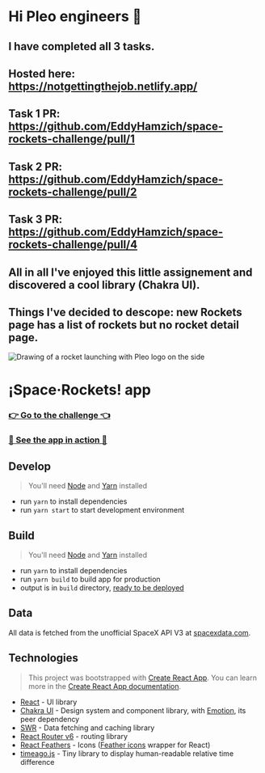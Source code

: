 # Hi Pleo engineers 👋

## I have completed all 3 tasks.

## Hosted here: https://notgettingthejob.netlify.app/

## Task 1 PR: https://github.com/EddyHamzich/space-rockets-challenge/pull/1

## Task 2 PR: https://github.com/EddyHamzich/space-rockets-challenge/pull/2

## Task 3 PR: https://github.com/EddyHamzich/space-rockets-challenge/pull/4

## All in all I've enjoyed this little assignement and discovered a cool library (Chakra UI).

## Things I've decided to descope: new Rockets page has a list of rockets but no rocket detail page.

![Drawing of a rocket launching with Pleo logo on the side](https://repository-images.githubusercontent.com/255552950/c9991080-ff11-11ea-8706-5d40322f68fe)

# ¡Space·Rockets! app

### [👉 Go to the challenge 👈](./CHALLENGE.md)

### [🚀 See the app in action 🚀](https://spacerockets.netlify.app)

## Develop

> You'll need [Node](https://nodejs.org/en/) and
> [Yarn](https://classic.yarnpkg.com/en/) installed

- run `yarn` to install dependencies
- run `yarn start` to start development environment

## Build

> You'll need [Node](https://nodejs.org/en/) and
> [Yarn](https://classic.yarnpkg.com/en/) installed

- run `yarn` to install dependencies
- run `yarn build` to build app for production
- output is in `build` directory,
  [ready to be deployed](https://create-react-app.dev/docs/deployment/)

## Data

All data is fetched from the unofficial SpaceX API V3 at
[spacexdata.com](https://docs.spacexdata.com/?version=latest).

## Technologies

> This project was bootstrapped with
> [Create React App](https://github.com/facebook/create-react-app). You can
> learn more in the
> [Create React App documentation](https://facebook.github.io/create-react-app/docs/getting-started).

- [React](https://reactjs.org/) - UI library
- [Chakra UI](https://chakra-ui.com/) - Design system and component library,
  with [Emotion](https://emotion.sh), its peer dependency
- [SWR](https://swr.now.sh/) - Data fetching and caching library
- [React Router v6](https://github.com/ReactTraining/react-router/blob/f59ee5488bc343cf3c957b7e0cc395ef5eb572d2/docs/installation/getting-started.md) -
  routing library
- [React Feathers](https://github.com/feathericons/react-feather) - Icons
  ([Feather icons](https://feathericons.com/) wrapper for React)
- [timeago.js](https://timeago.org/) - Tiny library to display human-readable
  relative time difference
